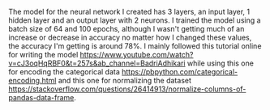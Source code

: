 The model for the neural network I created has 3 layers, an input layer, 1 hidden layer and an output layer with 2 neurons. I trained the model using a batch size of 64 and 100 epochs, although I wasn't getting much of an increase or decrease in accuracy no matter how I changed these values, the accuracy I'm getting is around 78%. I mainly followed this tutorial online for writing the model https://www.youtube.com/watch?v=cJ3oqHqRBF0&t=257s&ab_channel=BadriAdhikari while using this one for encoding the categorical data https://pbpython.com/categorical-encoding.html and this one for normalizing the dataset https://stackoverflow.com/questions/26414913/normalize-columns-of-pandas-data-frame. 